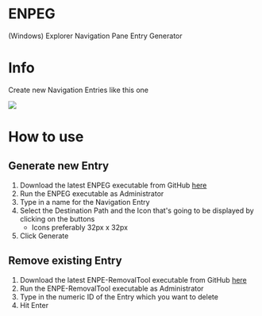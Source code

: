 # ENPEG
(Windows) Explorer Navigation Pane Entry Generator
<br>
# Info

Create new Navigation Entries like this one
 
<div><img src="https://i.imgur.com/Mrexbrk.png"></div>

# How to use

## Generate new Entry
1. Download the latest ENPEG executable from GitHub <a href="https://github.com/Boring69/ENPEG/releases/latest">here</a>
2. Run the ENPEG executable as Administrator
3. Type in a name for the Navigation Entry
4. Select the Destination Path and the Icon that's going to be displayed by clicking on the buttons
   - Icons preferably 32px x 32px
6. Click Generate

## Remove existing Entry
1. Download the latest ENPE-RemovalTool executable from GitHub <a href="https://github.com/Boring69/ENPEG/releases/latest">here</a>
2. Run the ENPE-RemovalTool executable as Administrator
3. Type in the numeric ID of the Entry which you want to delete
4. Hit Enter